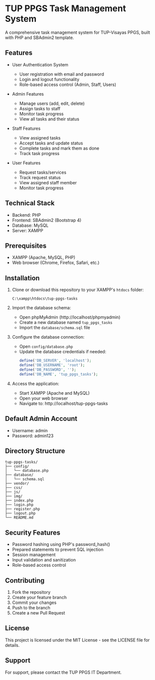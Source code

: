 # TUP PPGS Task Management System

A comprehensive task management system for TUP-Visayas PPGS, built with PHP and SBAdmin2 template.

## Features

- User Authentication System
  - User registration with email and password
  - Login and logout functionality
  - Role-based access control (Admin, Staff, Users)

- Admin Features
  - Manage users (add, edit, delete)
  - Assign tasks to staff
  - Monitor task progress
  - View all tasks and their status

- Staff Features
  - View assigned tasks
  - Accept tasks and update status
  - Complete tasks and mark them as done
  - Track task progress

- User Features
  - Request tasks/services
  - Track request status
  - View assigned staff member
  - Monitor task progress

## Technical Stack

- Backend: PHP
- Frontend: SBAdmin2 (Bootstrap 4)
- Database: MySQL
- Server: XAMPP

## Prerequisites

- XAMPP (Apache, MySQL, PHP)
- Web browser (Chrome, Firefox, Safari, etc.)

## Installation

1. Clone or download this repository to your XAMPP's `htdocs` folder:
   ```
   C:\xampp\htdocs\tup-ppgs-tasks
   ```

2. Import the database schema:
   - Open phpMyAdmin (http://localhost/phpmyadmin)
   - Create a new database named `tup_ppgs_tasks`
   - Import the `database/schema.sql` file

3. Configure the database connection:
   - Open `config/database.php`
   - Update the database credentials if needed:
     ```php
     define('DB_SERVER', 'localhost');
     define('DB_USERNAME', 'root');
     define('DB_PASSWORD', '');
     define('DB_NAME', 'tup_ppgs_tasks');
     ```

4. Access the application:
   - Start XAMPP (Apache and MySQL)
   - Open your web browser
   - Navigate to: http://localhost/tup-ppgs-tasks

## Default Admin Account

- Username: admin
- Password: admin123

## Directory Structure

```
tup-ppgs-tasks/
├── config/
│   └── database.php
├── database/
│   └── schema.sql
├── vendor/
├── css/
├── js/
├── img/
├── index.php
├── login.php
├── register.php
├── logout.php
└── README.md
```

## Security Features

- Password hashing using PHP's password_hash()
- Prepared statements to prevent SQL injection
- Session management
- Input validation and sanitization
- Role-based access control

## Contributing

1. Fork the repository
2. Create your feature branch
3. Commit your changes
4. Push to the branch
5. Create a new Pull Request

## License

This project is licensed under the MIT License - see the LICENSE file for details.

## Support

For support, please contact the TUP PPGS IT Department. 